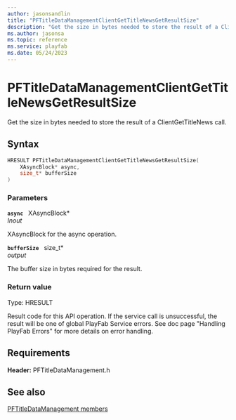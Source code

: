 ```yaml
---
author: jasonsandlin
title: "PFTitleDataManagementClientGetTitleNewsGetResultSize"
description: "Get the size in bytes needed to store the result of a ClientGetTitleNews call."
ms.author: jasonsa
ms.topic: reference
ms.service: playfab
ms.date: 05/24/2023
---
```


# PFTitleDataManagementClientGetTitleNewsGetResultSize  

Get the size in bytes needed to store the result of a ClientGetTitleNews call.  

## Syntax  
  
```cpp
HRESULT PFTitleDataManagementClientGetTitleNewsGetResultSize(  
    XAsyncBlock* async,  
    size_t* bufferSize  
)  
```  
  
### Parameters  
  
**`async`** &nbsp; XAsyncBlock*  
*_Inout_*  
  
XAsyncBlock for the async operation.  
  
**`bufferSize`** &nbsp; size_t*  
*output*  
  
The buffer size in bytes required for the result.  
  
  
### Return value
Type: HRESULT
  
Result code for this API operation. If the service call is unsuccessful, the result will be one of global PlayFab Service errors. See doc page "Handling PlayFab Errors" for more details on error handling.
  
  
## Requirements  
  
**Header:** PFTitleDataManagement.h
  
## See also  
[PFTitleDataManagement members](../pftitledatamanagement_members.md)  

  
  
